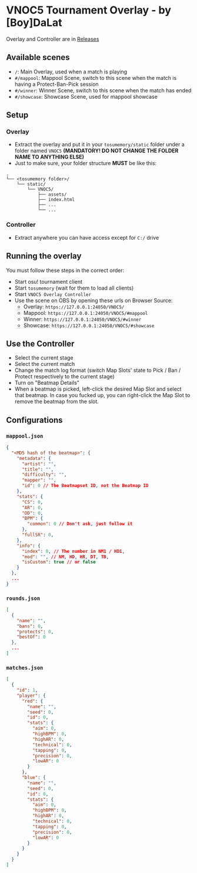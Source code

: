# VNOC5 Tournament Overlay - by [Boy]DaLat
Overlay and Controller are in [Releases](https://github.com/FukutoTojido/vcl-guide)
## Available scenes
- `/`: Main Overlay, used when a match is playing
- `#/mappool`: Mappool Scene, switch to this scene when the match is having a Protect-Ban-Pick session
- `#/winner`: Winner Scene, switch to this scene when the match has ended
- `#/showcase`: Showcase Scene, used for mappool showcase
## Setup
### Overlay
- Extract the overlay and put it in your `tosumemory/static` folder under a folder named `VNOC5` **(MANDATORY! DO NOT CHANGE THE FOLDER NAME TO ANYTHING ELSE)**
- Just to make sure, your folder structure **MUST** be like this:
```
.
└── <tosumemory folder>/
    └── static/
        └── VNOC5/
            ├── assets/
            ├── index.html
            ├── ...
            └── ...
```
### Controller
- Extract anywhere you can have access except for `C:/` drive

## Running the overlay
You must follow these steps in the correct order:
- Start osu! tournament client
- Start `tosumemory` (wait for them to load all clients)
- Start `VNOC5 Overlay Controller`
- Use the scene on OBS by opening these urls on Browser Source:
  - Overlay: `https://127.0.0.1:24050/VNOC5/`
  - Mappool: `https://127.0.0.1:24050/VNOC5/#mappool`
  - Winner: `https://127.0.0.1:24050/VNOC5/#winner`
  - Showcase: `https://127.0.0.1:24050/VNOC5/#showcase`

## Use the Controller
- Select the current stage
- Select the current match
- Change the match log format (switch Map Slots' state to Pick / Ban / Protect respectively to the current stage)
- Turn on "Beatmap Details"
- When a beatmap is picked, left-click the desired Map Slot and select that beatmap. In case you fucked up, you can right-click the Map Slot to remove the beatmap from the slot.

## Configurations
### `mappool.json`
```json
{
  "<MD5 hash of the beatmap>": {
    "metadata": {
      "artist": "",
      "title": "",
      "difficulty": "",
      "mapper": "",
      "id": 0 // The Beatmapset ID, not the Beatmap ID
    },
    "stats": {
      "CS": 0,
      "AR": 0,
      "OD": 0,
      "BPM": {
        "common": 0 // Don't ask, just follow it
      },
      "fullSR": 0,
    },
    "info": {
      "index": 0, // The number in NM1 / HD1,
      "mod": "", // NM, HD, HR, DT, TB,
      "isCustom": true // or false
    }
  },
  ...
}
```
### `rounds.json`
```json
[
  {
    "name": "",
    "bans": 0,
    "protects": 0,
    "bestOf": 0
  },
  ...
]
```
### `matches.json`
```json
[
  {
    "id": 1,
    "player": {
      "red": {
        "name": "",
        "seed": 0,
        "id": 0,
        "stats": {
          "aim": 0,
          "highBPM": 0,
          "highAR": 0,
          "technical": 0,
          "tapping": 0,
          "precision": 0,
          "lowAR": 0
        }
      },
      "blue": {
        "name": "",
        "seed": 0,
        "id": 0,
        "stats": {
          "aim": 0,
          "highBPM": 0,
          "highAR": 0,
          "technical": 0,
          "tapping": 0,
          "precision": 0,
          "lowAR": 0
        }
      }
    }
  }
]
```
